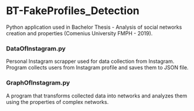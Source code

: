 # BT-FakeProfiles_Detection

Python application used in Bachelor Thesis - Analysis of social networks creation and properties (Comenius University FMPH - 2019).

### DataOfInstagram.py 
Personal Instagram scrapper used for data collection from Instagram. Program collects users from Instagram profile and saves them to JSON file. 

### GraphOfInstagram.py 
A program that transforms collected data into networks and analyzes them using the properties of complex networks.
